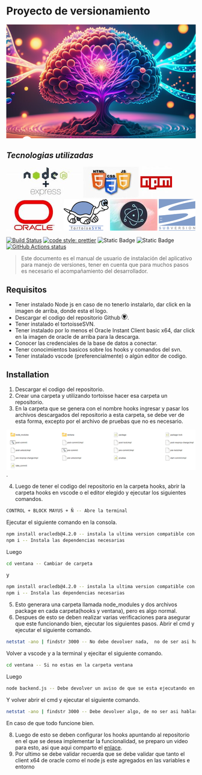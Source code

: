 # Proyecto de versionamiento
   [![N|Solid](https://github.com/luisml03/proyecto_ada_tor/blob/main/assets/brain.png)](https://github.com/luisml03/proyecto_ada_tor/blob/main/assets/moon.png)
## _Tecnologias utilizadas_


[![N|Solid](https://github.com/luisml03/proyecto_ada_tor/blob/main/assets/node.jpg)](https://nodejs.org/dist/v18.17.1/node-v18.17.1-x64.msi)    [![N|Solid](https://github.com/luisml03/proyecto_ada_tor/blob/main/assets/html.jpg)](https://nodejs.org/en/download)  [![N|Solid](https://github.com/luisml03/proyecto_ada_tor/blob/main/assets/npm.jpg)](https://www.npmjs.com/) [![N|Solid](https://github.com/luisml03/proyecto_ada_tor/blob/main/assets/oracle.jpg)](https://download.oracle.com/otn_software/nt/instantclient/2110000/instantclient-basic-windows.x64-21.10.0.0.0dbru.zip) [![N|Solid](https://github.com/luisml03/proyecto_ada_tor/blob/main/assets/torto.png)](https://tortoisesvn.net/downloads.html) [![N|Solid](https://github.com/luisml03/proyecto_ada_tor/blob/main/assets/electron.jpg)](https://electronjs.org/es/) [![N|Solid](https://github.com/luisml03/proyecto_ada_tor/blob/main/assets/subversion.png)](https://subversion.apache.org/) 


[![Build Status](https://travis-ci.org/joemccann/dillinger.svg?branch=master)](https://travis-ci.org/joemccann/dillinger)
  <a href= "https://github.com/prettier/prettier"><img alt="code style: prettier" src="https://img.shields.io/badge/code_style-prettier-ff69b4.svg"></a>
 ![Static Badge](https://img.shields.io/badge/Design_by-luisml03-blue)
 ![Static Badge](https://img.shields.io/badge/Version-%201.0%20-%20green)
 <a href="https://github.com/luisml03/proyecto_ada_tor/main/Readme.markdown"><img src="https://github.com/facebook/docusaurus/actions/workflows/tests.yml/badge.svg" alt="GitHub Actions status"></a>



> Este documento es el manual de usuario de instalación del aplicativo para manejo de versiones, tener en cuenta que para muchos pasos es necesario el acompañamiento  del desarrollador.

## Requisitos

- Tener instalado Node js en caso de no tenerlo instalarlo, dar click en la imagen de arriba, donde esta el logo.
- Descargar el codigo del repositorio Github [![N|Solid](https://github.com/luisml03/proyecto_ada_tor/blob/main/assets/github.jpg)](https://github.com/luisml03/proyecto_ada_tor).
- Tener instalado el tortoisseSVN.
- Tener instalado por lo menos el Oracle Instant Client basic x64, dar click en la imagen de oracle de arriba para la descarga.
- Conocer las credenciales de la base de datos a conectar.
- Tener conocimientos basicos sobre los hooks y comandos del svn.
- Tener instalado vscode (preferencialmente) o algún editor de codigo.

## Installation
1. Descargar el codigo del repositorio.
2. Crear una carpeta y utilizando tortoisse hacer esa carpeta un repositorio.
3. En la carpeta que se genera con el nombre hooks ingresar y pasar los archivos descargados del repositorio a esta carpeta, se debe ver de esta forma, excepto por el archivo de pruebas que no es necesario.

[![N|Solid](https://github.com/luisml03/proyecto_ada_tor/blob/main/assets/conf.png)](https://github.com/luisml03/proyecto_ada_tor/blob/main/assets/conf.png).

4. Luego de tener el codigo del repositorio en la carpeta hooks, abrir la carpeta hooks en vscode o el editor elegido y ejecutar los siguientes comandos.
```sh
CONTROL + BLOCK MAYUS + Ñ -- Abre la terminal
```
Ejecutar el siguiente comando en la consola.
```sh
npm install oracledb@4.2.0 -- instala la ultima version compatible con oracle 11g
npm i -- Instala las dependencias necesarias
```
Luego
```sh
cd ventana -- Cambiar de carpeta
```
y
```sh
npm install oracledb@4.2.0 -- instala la ultima version compatible con oracle 11g
npm i -- Instala las dependencias necesarias
```
5. Esto generara una carpeta llamada node_modules y dos archivos package en cada carpeta(hooks y ventana), pero es algo normal.
6. Despues de esto se deben realizar varias verificaciones para asegurar que este funcionando bien, ejecutar los siguientes pasos.
Abrir el cmd y ejecutar el siguiente comando.
```sh
netstat -ano | findstr 3000 -- No debe devolver nada,  no de ser asi hablar con el desarrollador
```
Volver a vscode y a la terminal y ejecitar el siguiente comando.
```sh
cd ventana -- Si no estas en la carpeta ventana
```
Luego
```sh
node backend.js -- Debe devolver un aviso de que se esta ejecutando en el puerto 3000
```
Y volver abrir el cmd y ejecutar el siguiente comando.
```sh
netstat -ano | findstr 3000 -- Debe devolver algo, de no ser asi hablar con el desarrollador
```
En caso de que todo funcione bien.

8. Luego de esto se deben configurar los hooks apuntando al repositorio en el que se desea implementar la funcionalidad, se preparo un video para esto, asi que aqui comparto el [enlace](https://drive.google.com/file/d/1IErreVaCkDYavLUN9cMUXLgdkDAj1hle/view?usp=drivesdk).
9.  Por ultimo se debe validar recuerda que se debe validar que tanto el client x64 de oracle como el node js este agregados en las variables e entorno


  
